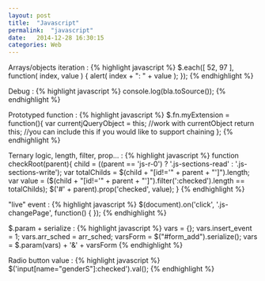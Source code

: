 ```yaml
---
layout: post
title:  "Javascript"
permalink:  "javascript"
date:   2014-12-28 16:30:15
categories: Web
---
```

Arrays/objects iteration
: {% highlight javascript %}
$.each([ 52, 97 ], function( index, value ) {
    alert( index + ": " + value ); 
});
{% endhighlight %}

Debug
: {% highlight javascript %}
console.log(bla.toSource());
{% endhighlight %}

Prototyped function
: {% highlight javascript %}
$.fn.myExtension = function(){
    var currentjQueryObject = this;
    //work with currentObject
    return this; //you can include this if you would like to support chaining
};
{% endhighlight %}

Ternary logic, length, filter, prop...
: {% highlight javascript %}
function checkRoot(parent){
    child = ((parent == 'js-r-0') ? '.js-sections-read' : '.js-sections-write');
    var totalChilds = $(child + "[id!='" + parent + "']").length;
    var value = ($(child + "[id!='" + parent + "']").filter(':checked').length == totalChilds);
    $('#' + parent).prop('checked', value);
}
{% endhighlight %}

"live" event
: {% highlight javascript %}
$(document).on('click', '.js-changePage', function() {
});
{% endhighlight %}

$.param + serialize
: {% highlight javascript %}
vars = {};
vars.insert_event = 1;
vars.arr_sched = arr_sched;
varsForm = $("#form_add").serialize();
vars = $.param(vars) + '&' + varsForm
{% endhighlight %}

Radio button value
: {% highlight javascript %}
$('input[name="genderS"]:checked').val();
{% endhighlight %}


